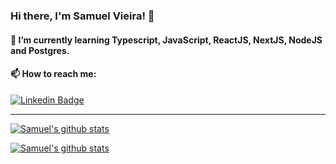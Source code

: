 ### Hi there, I'm Samuel Vieira! 👋

#### 🌱 I’m currently learning Typescript, JavaScript, ReactJS, NextJS, NodeJS and Postgres.
#### 📫 How to reach me:

[![Linkedin Badge](https://img.shields.io/badge/-LinkedIn-blue?style=flat-square&logo=Linkedin&logoColor=white&link=https://www.linkedin.com/in/vieira-samuel)](https://www.linkedin.com/in/vieira-samuel)

____

[![Samuel's github stats](https://github-readme-stats.vercel.app/api?username=vieirasamuel&count_private=true&show_icons=true&theme=react)](https://github.com/vieirasamuel)

[![Samuel's github stats](https://github-readme-stats.vercel.app/api/top-langs/?username=vieirasamuel&layout=compact&theme=react)](https://github.com/vieirasamuel)

<!--
**vieirasamuel/vieirasamuel** is a ✨ _special_ ✨ repository because its `README.md` (this file) appears on your GitHub profile.

Here are some ideas to get you started:

- 🔭 I’m currently working on ...
- 🌱 I’m currently learning ...
- 👯 I’m looking to collaborate on ...
- 🤔 I’m looking for help with ...
- 💬 Ask me about ...
- 📫 How to reach me: ...
- 😄 Pronouns: ...
- ⚡ Fun fact: ...
-->
